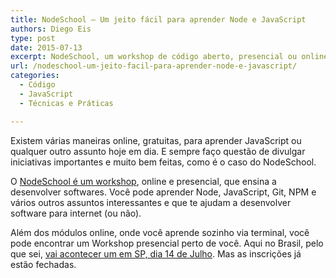 ```yaml
---
title: NodeSchool – Um jeito fácil para aprender Node e JavaScript
authors: Diego Eis
type: post
date: 2015-07-13
excerpt: NodeSchool, um workshop de código aberto, presencial ou online.
url: /nodeschool-um-jeito-facil-para-aprender-node-e-javascript/
categories:
  - Código
  - JavaScript
  - Técnicas e Práticas

---
```

Existem várias maneiras online, gratuitas, para aprender JavaScript ou qualquer outro assunto hoje em dia. E sempre faço questão de divulgar iniciativas importantes e muito bem feitas, como é o caso do NodeSchool.

O [NodeSchool é um workshop][1], online e presencial, que ensina a desenvolver softwares. Você pode aprender Node, JavaScript, Git, NPM e vários outros assuntos interessantes e que te ajudam a desenvolver software para internet (ou não). 

Além dos módulos online, onde você aprende sozinho via terminal, você pode encontrar um Workshop presencial perto de você. Aqui no Brasil, pelo que sei, [vai acontecer um em SP, dia 14 de Julho][2]. Mas as inscrições já estão fechadas.

 [1]: http://nodeschool.io
 [2]: http://nodeschool.io/sao-paulo/